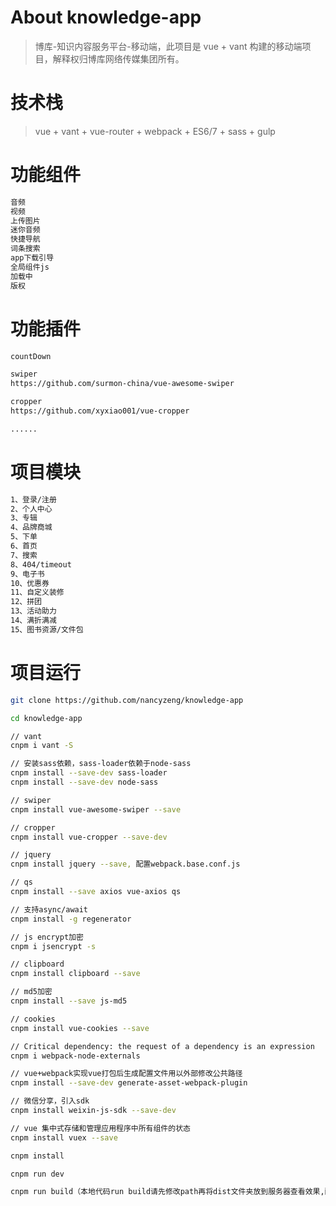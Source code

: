 # About knowledge-app 
<!--  -->

> 博库-知识内容服务平台-移动端，此项目是 vue + vant 构建的移动端项目，解释权归博库网络传媒集团所有。

# 技术栈

> vue + vant + vue-router + webpack + ES6/7 + sass + gulp

# 功能组件

``` bash
音频
视频
上传图片
迷你音频
快捷导航
词条搜索
app下载引导
全局组件js
加载中
版权
```

# 功能插件

``` bash
countDown

swiper
https://github.com/surmon-china/vue-awesome-swiper

cropper
https://github.com/xyxiao001/vue-cropper

......
```

# 项目模块

``` bash
1、登录/注册
2、个人中心
3、专辑
4、品牌商城
5、下单
6、首页
7、搜索
8、404/timeout
9、电子书
10、优惠券
11、自定义装修
12、拼团
13、活动助力
14、满折满减
15、图书资源/文件包
```

# 项目运行

``` bash
git clone https://github.com/nancyzeng/knowledge-app

cd knowledge-app

// vant
cnpm i vant -S

// 安装sass依赖，sass-loader依赖于node-sass
cnpm install --save-dev sass-loader
cnpm install --save-dev node-sass

// swiper
cnpm install vue-awesome-swiper --save

// cropper
cnpm install vue-cropper --save-dev

// jquery
cnpm install jquery --save, 配置webpack.base.conf.js

// qs
cnpm install --save axios vue-axios qs 

// 支持async/await
cnpm install -g regenerator

// js encrypt加密
cnpm i jsencrypt -s

// clipboard
cnpm install clipboard --save

// md5加密
cnpm install --save js-md5

// cookies
cnpm install vue-cookies --save

// Critical dependency: the request of a dependency is an expression
cnpm i webpack-node-externals

// vue+webpack实现vue打包后生成配置文件用以外部修改公共路径
cnpm install --save-dev generate-asset-webpack-plugin

// 微信分享，引入sdk
cnpm install weixin-js-sdk --save-dev

// vue 集中式存储和管理应用程序中所有组件的状态
cnpm install vuex --save

cnpm install

cnpm run dev

cnpm run build（本地代码run build请先修改path再将dist文件夹放到服务器查看效果,配置webpack.prod.conf.js - util.js - config/index.js）
```

